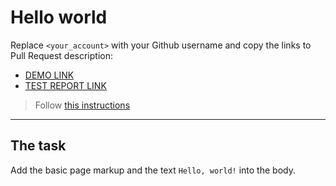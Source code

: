# Hello world
Replace `<your_account>` with your Github username and copy the links to Pull Request description:
- [DEMO LINK](https://serhii-shchuchev.github.io/layout_hello-world/)
- [TEST REPORT LINK](https://serhii-shchuchev.github.io/layout_hello-world/report/html_report/)

> Follow [this instructions](https://mate-academy.github.io/layout_task-guideline/#how-to-solve-the-layout-tasks-on-github)
___

## The task 
Add the basic page markup and the text `Hello, world!` into the body.
